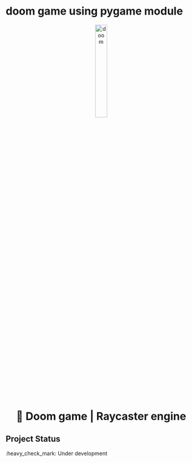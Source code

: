 # doom game using pygame module

<p align="center"><img src="https://assets.stickpng.com/images/580b57fcd9996e24bc43c34d.png" alt="doom" width="25%" border="0"><br /></p>


<h1 align="center"> 🧮 Doom game | Raycaster engine </h1>

## Project Status
<p>:heavy_check_mark: Under development<p>
